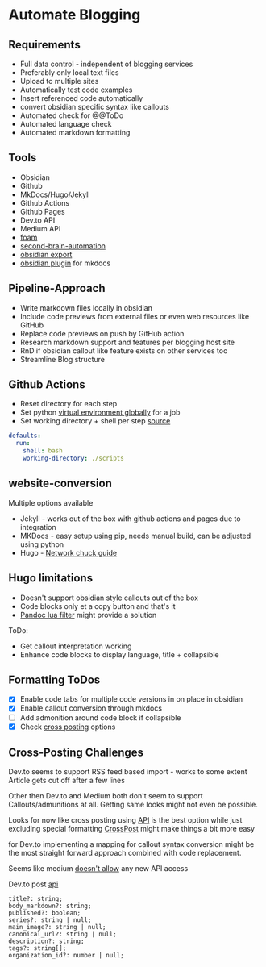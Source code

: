 # Automate Blogging
## Requirements
* Full data control - independent of blogging services
* Preferably only local text files
* Upload to multiple sites
* Automatically test code examples
* Insert referenced code automatically
* convert obsidian specific syntax like callouts
* Automated check for @@ToDo
* Automated language check
* Automated markdown formatting

## Tools
* Obsidian
* Github
* MkDocs/Hugo/Jekyll
* Github Actions
* Github Pages
* Dev.to API
* Medium API
* [foam](https://foambubble.github.io/foam/)
* [second-brain-automation](https://medium.com/design-bootcamp/automating-my-second-brain-how-technology-makes-information-management-effortless-afb2a1e4ab11)
* [obsidian export](https://github.com/zoni/obsidian-export)
* [obsidian plugin](https://github.com/ndy2/mkdocs-obsidian-support-plugin) for mkdocs

## Pipeline-Approach
* Write markdown files locally in obsidian
* Include code previews from external files or even web resources like GitHub
* Replace code previews on push by GitHub action
* Research markdown support and features per blogging host site
* RnD if obsidian callout like feature exists on other services too
* Streamline Blog structure

## Github Actions

* Reset directory for each step
* Set python [virtual environment globally](https://adamj.eu/tech/2023/11/02/github-actions-faster-python-virtual-environments/) for a job
* Set working directory + shell per step [source](https://docs.github.com/en/actions/writing-workflows/choosing-what-your-workflow-does/setting-a-default-shell-and-working-directory)
```yaml
defaults:
  run:
    shell: bash
    working-directory: ./scripts
```

## website-conversion
Multiple options available

* Jekyll - works out of the box with github actions and pages due to integration
* MKDocs - easy setup using pip, needs manual build, can be adjusted using python
* Hugo - [Network chuck guide](https://www.youtube.com/watch?v=dnE7c0ELEH8)

## Hugo limitations
* Doesn't support obsidian style callouts out of the box
* Code blocks only et a copy button and that's it
* [Pandoc lua filter](https://github.com/mokeyish/obsidian-enhancing-export/issues/60) might provide a solution

ToDo:
* Get callout interpretation working
* Enhance code blocks to display language, title + collapsible

## Formatting ToDos
- [X] Enable code tabs for multiple code versions in on place in obsidian
- [x] Enable callout conversion through mkdocs
- [ ] Add admonition around code block if collapsible
- [x] Check [cross posting](https://dev.to/leewynne/how-to-cross-post-and-import-your-existing-blog-into-dev-and-retain-seo-original-source-and-ranking-mm8) options

## Cross-Posting Challenges

Dev.to seems to support RSS feed based import - works to some extent
Article gets cut off after a few lines

Other then Dev.to and Medium both don't seem to support Callouts/admunitions at all.
Getting same looks might not even be possible.

Looks for now like cross posting using [API](https://hackernoon.com/how-to-use-python-to-publish-an-article-to-dev) is the best option while just excluding special formatting
[CrossPost](https://github.com/shahednasser/cross-post) might make things a bit more easy

for Dev.to implementing a mapping for callout syntax conversion might be the most straight forward approach combined with code replacement.

Seems like medium [doesn't allow](https://help.medium.com/hc/en-us/articles/213480228-API-Importing) any new API access

Dev.to post [api](https://vrite.io/blog/next-level-technical-blogging-with-dev-to-api/)

```code
title?: string;
body_markdown?: string;
published?: boolean;
series?: string | null;
main_image?: string | null;
canonical_url?: string | null;
description?: string;
tags?: string[];
organization_id?: number | null;
```